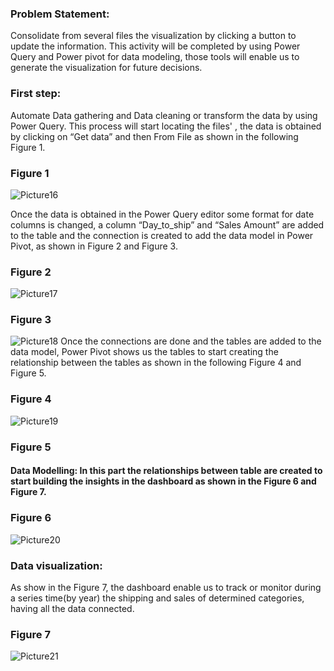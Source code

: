 
### Problem Statement:

Consolidate from several files the visualization by clicking a  button to update the information. This activity will be completed by using Power Query and Power pivot for data modeling, those tools will enable us to generate the visualization for future decisions.

### First step: 

Automate Data gathering and Data cleaning or transform the data by using Power Query.
This process will start locating the files' , the data is obtained by clicking on “Get data” and then From File as shown in the following Figure 1.

### Figure 1
![Picture16](https://github.com/Rubianes/project/assets/162187615/dfa7458b-5ecd-4b57-9540-4b88d734465b)

Once the data is obtained in the Power Query editor some format for date columns is changed, a column “Day_to_ship” and “Sales Amount” are added to the table and the connection is created to add the data model in Power Pivot, as shown in Figure 2 and Figure 3.

### Figure 2

![Picture17](https://github.com/Rubianes/project/assets/162187615/41a0db22-4959-43c5-a150-bbaee6cc7181)
### Figure 3
![Picture18](https://github.com/Rubianes/project/assets/162187615/bf088bca-0450-4ba6-b54c-f8372d952962)
Once the connections are done and the tables are added to the data model, Power Pivot shows us the tables to start creating the relationship between the tables as shown in the following Figure 4 and Figure 5.
### Figure 4

![Picture19](https://github.com/Rubianes/project/assets/162187615/7241200b-93a4-4997-811b-a856a6c0aba9)

### Figure 5

#### Data Modelling: In this part the relationships between table are created to start building the insights in the dashboard as shown in the Figure 6 and Figure 7.
### Figure 6
![Picture20](https://github.com/Rubianes/project/assets/162187615/9f3dcafd-cda7-4c40-ba2a-23f645202f23)

### Data visualization: 
As show in the Figure 7, the dashboard enable us to track or monitor during a series time(by year) the shipping and sales of determined categories, having all the data connected.
### Figure 7
![Picture21](https://github.com/Rubianes/project/assets/162187615/e809ffb8-9567-4837-8fc2-3e6204d14456)
